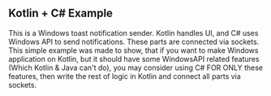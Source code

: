 ## Kotlin + C# Example
This is a Windows toast notification sender. Kotlin handles UI, and C# uses Windows API to send notifications. These parts are connected via sockets. 
<br>
This simple example was made to show, that if you want to make Windows application on Kotlin, but it should have some WindowsAPI related features (Which Kotlin & Java can't do), 
you may consider using C# FOR ONLY these features, then write the rest of logic in Kotlin and connect all parts via sockets.
